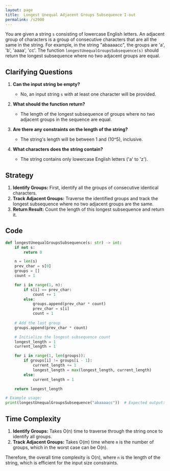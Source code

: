 ```yaml
---
layout: page
title:  Longest Unequal Adjacent Groups Subsequence I-out
permalink: /s2900
---
```


You are given a string `s` consisting of lowercase English letters. An adjacent group of characters is a group of consecutive characters that are all the same in the string. For example, in the string "abaaaacc", the groups are 'a', 'b', 'aaaa', 'cc'. The function `longestUnequalGroupsSubsequence(s)` should return the longest subsequence where no two adjacent groups are equal.

## Clarifying Questions

1. **Can the input string be empty?** 
    - No, an input string `s` with at least one character will be provided.

2. **What should the function return?** 
    - The length of the longest subsequence of groups where no two adjacent groups in the sequence are equal.

3. **Are there any constraints on the length of the string?**
    - The string's length will be between 1 and \(10^5\), inclusive.

4. **What characters does the string contain?**
    - The string contains only lowercase English letters ('a' to 'z').

## Strategy

1. **Identify Groups:** First, identify all the groups of consecutive identical characters.
2. **Track Adjacent Groups:** Traverse the identified groups and track the longest subsequence where no two adjacent groups are the same.
3. **Return Result:** Count the length of this longest subsequence and return it.

## Code

```python
def longestUnequalGroupsSubsequence(s: str) -> int:
    if not s:
        return 0

    n = len(s)
    prev_char = s[0]
    groups = []
    count = 1

    for i in range(1, n):
        if s[i] == prev_char:
            count += 1
        else:
            groups.append(prev_char * count)
            prev_char = s[i]
            count = 1
    
    # Add the last group
    groups.append(prev_char * count)

    # Initialize the longest subsequence count
    longest_length = 1
    current_length = 1

    for i in range(1, len(groups)):
        if groups[i] != groups[i - 1]:
            current_length += 1
            longest_length = max(longest_length, current_length)
        else:
            current_length = 1

    return longest_length

# Example usage:
print(longestUnequalGroupsSubsequence("abaaaacc"))  # Expected output: 4
```

## Time Complexity

1. **Identify Groups:** Takes O(n) time to traverse through the string once to identify all groups.
2. **Track Adjacent Groups:** Takes O(m) time where `m` is the number of groups, which in the worst case can be O(n).

Therefore, the overall time complexity is O(n), where `n` is the length of the string, which is efficient for the input size constraints.

